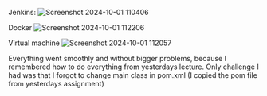 Jenkins:
![Screenshot 2024-10-01 110406](https://github.com/user-attachments/assets/79278554-8d38-474b-803f-479e03d24df8)

Docker 
![Screenshot 2024-10-01 112206](https://github.com/user-attachments/assets/a4b7932b-11f4-46fe-90c0-653939f49b08)

Virtual machine
![Screenshot 2024-10-01 112057](https://github.com/user-attachments/assets/2ca44763-8ea5-4aec-9b4b-50f727e58bd8)

Everything went smoothly and without bigger problems, because I remembered how to do everything from yesterdays lecture.
Only challenge I had was that I forgot to change main class in pom.xml (I copied the pom file from yesterdays assignment)
